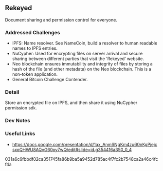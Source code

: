 Rekeyed
---

Document sharing and permission control for everyone.


### Addressed Challenges

- IPFS: Name resolver. See NameCoin, build a resolver to human readable names to IPFS entries.
- NuCypher: Used for encrypting files on server arrival and secure sharing between different parties that visit the 'Rekeyed' website.
- Neo blockchain ensures immutability and integrity of files by storing a hash of the file (and other metadata) on the Neo blockchain. This is a non-token application.
- General Bitcoin Challenge Contender.


### Detail

Store an encrypted file on IPFS, and then share it using NuCypher permission sdk.

### Dev Notes

### Useful Links
* https://docs.google.com/presentation/d/1ax_AnmSNgKm4zu60nKgPjejcsxoQHWU8AQvG60oy7wQ/edit#slide=id.g354416a350_0_4

031a6c6fbbdf02ca351745fa86b9ba5a9452d785ac4f7fc2b7548ca2a46c4fcf4a
